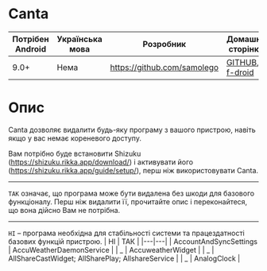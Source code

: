 # Canta

| Потрібен Android | Українська мова | Розробник | Домашня сторінка |
|---|---|---|---|
| 9.0+ | Нема | https://github.com/samolego | [GITHUB](https://github.com/samolego/Canta/tree/master), [f-droid](https://f-droid.org/en/packages/org.samo_lego.canta/) |
# Опис
Canta дозволяє видалити будь-яку програму
з вашого пристрою, навіть якщо у вас немає кореневого доступу.

Вам потрібно буде встановити Shizuku (https://shizuku.rikka.app/download/)
і активувати його (https://shizuku.rikka.app/guide/setup/), перш ніж використовувати Canta.
***
`ТАК` означає, що програма може бути видалена без шкоди для базового функціоналу. Перш ніж видалити її, прочитайте опис і переконайтеся, що вона дійсно Вам не потрібна.
***
`НІ` – програма необхідна для стабільності системи та працездатності базових функцій пристрою.
| НІ | ТАК |
|---|---|
| AccountAndSyncSettings | AccuWeatherDaemonService |
| _ | AccuweatherWidget |
| _ | AllShareCastWidget; AllSharePlay; AllshareService |
| _ | AnalogClock |
